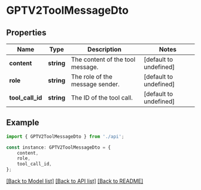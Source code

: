 # GPTV2ToolMessageDto


## Properties

Name | Type | Description | Notes
------------ | ------------- | ------------- | -------------
**content** | **string** | The content of the tool message. | [default to undefined]
**role** | **string** | The role of the message sender. | [default to undefined]
**tool_call_id** | **string** | The ID of the tool call. | [default to undefined]

## Example

```typescript
import { GPTV2ToolMessageDto } from './api';

const instance: GPTV2ToolMessageDto = {
    content,
    role,
    tool_call_id,
};
```

[[Back to Model list]](../README.md#documentation-for-models) [[Back to API list]](../README.md#documentation-for-api-endpoints) [[Back to README]](../README.md)

